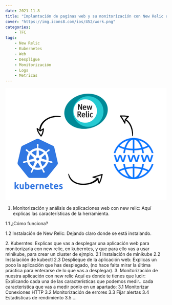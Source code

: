 ```yaml
---
date: 2021-11-8
title: "Implantación de paginas web y su monitorización con New Relic utilizando kubernetes2"
cover: "https://img.icons8.com/ios/452/work.png"
categories: 
    - TFC
tags:
    - New Relic
    - Kubernetes
    - Web
    - Despligue
    - Monitorización
    - Logs
    - Metricas
---
```


![PracticaImg](images/proyecto/portada.png "Portada principal")


1. Monitorización y análisis de aplicaciones web con new relic: Aquí explicas las características de la herramienta.
  <p>1.1 ¿Cómo funciona?</p>
  <p>1.2 Instalación de New Relic: Dejando claro donde se está instalando.</p>
2. Kuberntes: Explicas que vas a desplegar una aplicación web para monitorizarla con new relic, en kuberntes, y que para ello vas a usar minikube, para crear un cluster de ejmplo.
  2.1 Instalación de minikube
  2.2 Instalaciión de kubectl
  2.3 Desplieque de la aplicación web: Explicas un poco la aplicación que has desplegado,  (no hace falta mirar la última práctica para enterarse de lo que vas a desplegar).
3. Monitorización de nuestra aplicación con new relic
    Aquí es donde te tienes que lucir: Explicando cada una de las características que podemos medir.. cada característica que vas a medir ponlo en un apartado:
  3.1 Monitorizar Conexiones HTTP
  3.2 Monitorización de errores
  3.3 Fijar alertas
  3.4 Estadísticas de rendimiento
  3.5 ...
    
